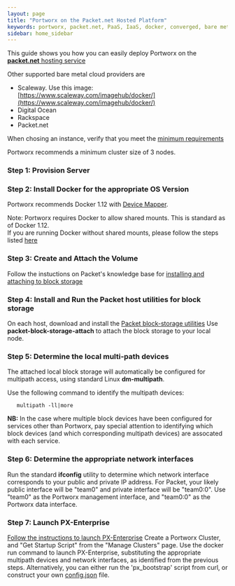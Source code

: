 ```yaml
---
layout: page
title: "Portworx on the Packet.net Hosted Platform"
keywords: portworx, packet.net, PaaS, IaaS, docker, converged, bare metal
sidebar: home_sidebar
---
```


This guide shows you how you can easily deploy Portworx on the [**packet.net** hosting service](http://packet.net)

Other supported bare metal cloud providers are

* Scaleway.  Use this image: [https://www.scaleway.com/imagehub/docker/](https://www.scaleway.com/imagehub/docker/)
* Digital Ocean
* Rackspace
* Packet.net

When chosing an instance, verify that you meet the [minimum requirements](get-started-px-enterprise.html#step-1-verify-requirements)

Portworx recommends a minimum cluster size of 3 nodes.

### Step 1: Provision Server ###

### Step 2: Install Docker for the appropriate OS Version ###
Portworx recommends Docker 1.12 with [Device Mapper](https://docs.docker.com/engine/userguide/storagedriver/device-mapper-driver/#/configure-docker-with-devicemapper).

Note: Portworx requires Docker to allow shared mounts.  This is standard as of Docker 1.12.  
If you are running Docker without shared mounts, please follow the steps listed [here](os-config-shared-mounts.html)

### Step 3: Create and Attach the Volume ###
Follow the instuctions on Packet's knowledge base for [installing and attaching to block storage](https://www.packet.net/help/kb/how-to-use-the-block-storage/)

### Step 4: Install and Run the Packet host utilities for block storage ###
On each host, download and install the [Packet block-storage utilities](https://github.com/packethost/packet-block-storage)
Use **packet-block-storage-attach** to attach the block storage to your local node.

### Step 5: Determine the local multi-path devices ###
The attached local block storage will automatically be configured for multipath access, using standard Linux **dm-multipath**.

Use the following command to identify the multipath devices:

```
   multipath -ll|more
```

**NB:**  In the case where multiple block devices have been configured for services other than Portworx, pay special attention to identifying 
which block devices (and which corresponding multipath devices) are assocated with each service.

### Step 6: Determine the appropriate network interfaces ###
Run the standard **ifconfig** utility to determine which network interface corresponds to your public and private IP address.  For Packet, your likely public interface will be "team0" and private interface will be "team0:0".   Use "team0" as the Portworx management interface, and "team0:0" as the Portworx data interface.

### Step 7: Launch PX-Enterprise ###
[Follow the instructions to launch PX-Enterprise](get-started-px-enterprise.html)
Create a Portworx Cluster, and "Get Startup Script" from the "Manage Clusters" page.
Use the docker run command to launch PX-Enterprise, substituting the appropriate multipath devices and network interfaces, as identified from the previous steps.
Alternatively, you can either run the 'px_bootstrap' script from curl, or construct your own [config.json](config-json.html) file.

